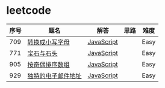 # leetcode

| 序号 | 题名 | 解答 | 思路 | 难度 |
|----|------|-----|------|------|
|709|[转换成小写字母](https://leetcode-cn.com/problems/to-lower-case/description/)|[JavaScript](https://github.com/cobish/leetcode/blob/master/src/to-lower-case.js)||Easy|
|771|[宝石与石头](https://leetcode-cn.com/problems/jewels-and-stones/description/)|[JavaScript](https://github.com/cobish/leetcode/blob/master/src/jewels-and-stones.js)||Easy|
|905|[按奇偶排序数组](https://leetcode-cn.com/problems/sort-array-by-parity/description/)|[JavaScript](https://github.com/cobish/leetcode/blob/master/src/sort-array-by-parity.js)||Easy|
|929|[独特的电子邮件地址](https://leetcode-cn.com/problems/unique-email-addresses/description/)|[JavaScript](https://github.com/cobish/leetcode/blob/master/src/unique-email-addresses.js)||Easy|
